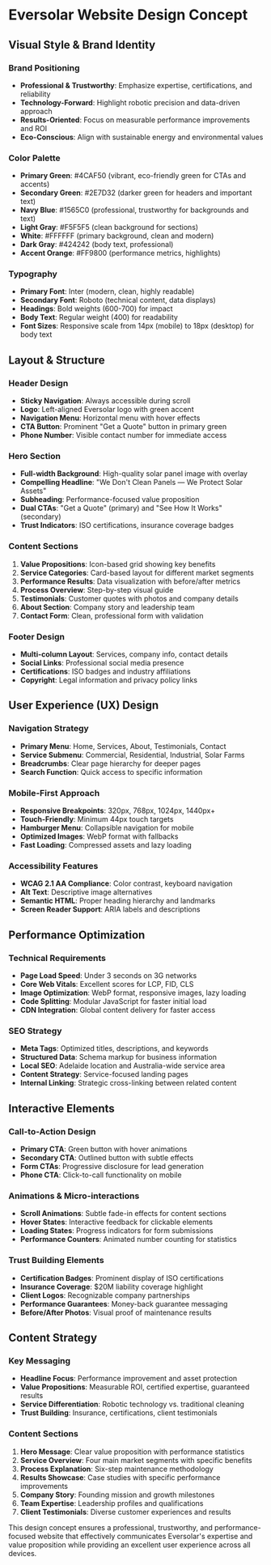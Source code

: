 # Eversolar Website Design Concept

## Visual Style & Brand Identity

### Brand Positioning
- **Professional & Trustworthy**: Emphasize expertise, certifications, and reliability
- **Technology-Forward**: Highlight robotic precision and data-driven approach
- **Results-Oriented**: Focus on measurable performance improvements and ROI
- **Eco-Conscious**: Align with sustainable energy and environmental values

### Color Palette
- **Primary Green**: #4CAF50 (vibrant, eco-friendly green for CTAs and accents)
- **Secondary Green**: #2E7D32 (darker green for headers and important text)
- **Navy Blue**: #1565C0 (professional, trustworthy for backgrounds and text)
- **Light Gray**: #F5F5F5 (clean background for sections)
- **White**: #FFFFFF (primary background, clean and modern)
- **Dark Gray**: #424242 (body text, professional)
- **Accent Orange**: #FF9800 (performance metrics, highlights)

### Typography
- **Primary Font**: Inter (modern, clean, highly readable)
- **Secondary Font**: Roboto (technical content, data displays)
- **Headings**: Bold weights (600-700) for impact
- **Body Text**: Regular weight (400) for readability
- **Font Sizes**: Responsive scale from 14px (mobile) to 18px (desktop) for body text

## Layout & Structure

### Header Design
- **Sticky Navigation**: Always accessible during scroll
- **Logo**: Left-aligned Eversolar logo with green accent
- **Navigation Menu**: Horizontal menu with hover effects
- **CTA Button**: Prominent "Get a Quote" button in primary green
- **Phone Number**: Visible contact number for immediate access

### Hero Section
- **Full-width Background**: High-quality solar panel image with overlay
- **Compelling Headline**: "We Don't Clean Panels — We Protect Solar Assets"
- **Subheading**: Performance-focused value proposition
- **Dual CTAs**: "Get a Quote" (primary) and "See How It Works" (secondary)
- **Trust Indicators**: ISO certifications, insurance coverage badges

### Content Sections
1. **Value Propositions**: Icon-based grid showing key benefits
2. **Service Categories**: Card-based layout for different market segments
3. **Performance Results**: Data visualization with before/after metrics
4. **Process Overview**: Step-by-step visual guide
5. **Testimonials**: Customer quotes with photos and company details
6. **About Section**: Company story and leadership team
7. **Contact Form**: Clean, professional form with validation

### Footer Design
- **Multi-column Layout**: Services, company info, contact details
- **Social Links**: Professional social media presence
- **Certifications**: ISO badges and industry affiliations
- **Copyright**: Legal information and privacy policy links

## User Experience (UX) Design

### Navigation Strategy
- **Primary Menu**: Home, Services, About, Testimonials, Contact
- **Service Submenu**: Commercial, Residential, Industrial, Solar Farms
- **Breadcrumbs**: Clear page hierarchy for deeper pages
- **Search Function**: Quick access to specific information

### Mobile-First Approach
- **Responsive Breakpoints**: 320px, 768px, 1024px, 1440px+
- **Touch-Friendly**: Minimum 44px touch targets
- **Hamburger Menu**: Collapsible navigation for mobile
- **Optimized Images**: WebP format with fallbacks
- **Fast Loading**: Compressed assets and lazy loading

### Accessibility Features
- **WCAG 2.1 AA Compliance**: Color contrast, keyboard navigation
- **Alt Text**: Descriptive image alternatives
- **Semantic HTML**: Proper heading hierarchy and landmarks
- **Screen Reader Support**: ARIA labels and descriptions

## Performance Optimization

### Technical Requirements
- **Page Load Speed**: Under 3 seconds on 3G networks
- **Core Web Vitals**: Excellent scores for LCP, FID, CLS
- **Image Optimization**: WebP format, responsive images, lazy loading
- **Code Splitting**: Modular JavaScript for faster initial load
- **CDN Integration**: Global content delivery for faster access

### SEO Strategy
- **Meta Tags**: Optimized titles, descriptions, and keywords
- **Structured Data**: Schema markup for business information
- **Local SEO**: Adelaide location and Australia-wide service area
- **Content Strategy**: Service-focused landing pages
- **Internal Linking**: Strategic cross-linking between related content

## Interactive Elements

### Call-to-Action Design
- **Primary CTA**: Green button with hover animations
- **Secondary CTA**: Outlined button with subtle effects
- **Form CTAs**: Progressive disclosure for lead generation
- **Phone CTA**: Click-to-call functionality on mobile

### Animations & Micro-interactions
- **Scroll Animations**: Subtle fade-in effects for content sections
- **Hover States**: Interactive feedback for clickable elements
- **Loading States**: Progress indicators for form submissions
- **Performance Counters**: Animated number counting for statistics

### Trust Building Elements
- **Certification Badges**: Prominent display of ISO certifications
- **Insurance Coverage**: $20M liability coverage highlight
- **Client Logos**: Recognizable company partnerships
- **Performance Guarantees**: Money-back guarantee messaging
- **Before/After Photos**: Visual proof of maintenance results

## Content Strategy

### Key Messaging
- **Headline Focus**: Performance improvement and asset protection
- **Value Propositions**: Measurable ROI, certified expertise, guaranteed results
- **Service Differentiation**: Robotic technology vs. traditional cleaning
- **Trust Building**: Insurance, certifications, client testimonials

### Content Sections
1. **Hero Message**: Clear value proposition with performance statistics
2. **Service Overview**: Four main market segments with specific benefits
3. **Process Explanation**: Six-step maintenance methodology
4. **Results Showcase**: Case studies with specific performance improvements
5. **Company Story**: Founding mission and growth milestones
6. **Team Expertise**: Leadership profiles and qualifications
7. **Client Testimonials**: Diverse customer experiences and results

This design concept ensures a professional, trustworthy, and performance-focused website that effectively communicates Eversolar's expertise and value proposition while providing an excellent user experience across all devices.

